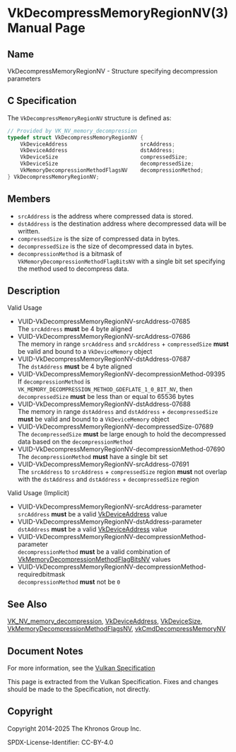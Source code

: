 # VkDecompressMemoryRegionNV(3) Manual Page

## Name

VkDecompressMemoryRegionNV - Structure specifying decompression parameters



## [](#_c_specification)C Specification

The `VkDecompressMemoryRegionNV` structure is defined as:

```c++
// Provided by VK_NV_memory_decompression
typedef struct VkDecompressMemoryRegionNV {
    VkDeviceAddress                       srcAddress;
    VkDeviceAddress                       dstAddress;
    VkDeviceSize                          compressedSize;
    VkDeviceSize                          decompressedSize;
    VkMemoryDecompressionMethodFlagsNV    decompressionMethod;
} VkDecompressMemoryRegionNV;
```

## [](#_members)Members

- `srcAddress` is the address where compressed data is stored.
- `dstAddress` is the destination address where decompressed data will be written.
- `compressedSize` is the size of compressed data in bytes.
- `decompressedSize` is the size of decompressed data in bytes.
- `decompressionMethod` is a bitmask of `VkMemoryDecompressionMethodFlagBitsNV` with a single bit set specifying the method used to decompress data.

## [](#_description)Description

Valid Usage

- [](#VUID-VkDecompressMemoryRegionNV-srcAddress-07685)VUID-VkDecompressMemoryRegionNV-srcAddress-07685  
  The `srcAddress` **must** be 4 byte aligned
- [](#VUID-VkDecompressMemoryRegionNV-srcAddress-07686)VUID-VkDecompressMemoryRegionNV-srcAddress-07686  
  The memory in range `srcAddress` and `srcAddress` + `compressedSize` **must** be valid and bound to a `VkDeviceMemory` object
- [](#VUID-VkDecompressMemoryRegionNV-dstAddress-07687)VUID-VkDecompressMemoryRegionNV-dstAddress-07687  
  The `dstAddress` **must** be 4 byte aligned
- [](#VUID-VkDecompressMemoryRegionNV-decompressionMethod-09395)VUID-VkDecompressMemoryRegionNV-decompressionMethod-09395  
  If `decompressionMethod` is `VK_MEMORY_DECOMPRESSION_METHOD_GDEFLATE_1_0_BIT_NV`, then `decompressedSize` **must** be less than or equal to 65536 bytes
- [](#VUID-VkDecompressMemoryRegionNV-dstAddress-07688)VUID-VkDecompressMemoryRegionNV-dstAddress-07688  
  The memory in range `dstAddress` and `dstAddress` + `decompressedSize` **must** be valid and bound to a `VkDeviceMemory` object
- [](#VUID-VkDecompressMemoryRegionNV-decompressedSize-07689)VUID-VkDecompressMemoryRegionNV-decompressedSize-07689  
  The `decompressedSize` **must** be large enough to hold the decompressed data based on the `decompressionMethod`
- [](#VUID-VkDecompressMemoryRegionNV-decompressionMethod-07690)VUID-VkDecompressMemoryRegionNV-decompressionMethod-07690  
  The `decompressionMethod` **must** have a single bit set
- [](#VUID-VkDecompressMemoryRegionNV-srcAddress-07691)VUID-VkDecompressMemoryRegionNV-srcAddress-07691  
  The `srcAddress` to `srcAddress` + `compressedSize` region **must** not overlap with the `dstAddress` and `dstAddress` + `decompressedSize` region

Valid Usage (Implicit)

- [](#VUID-VkDecompressMemoryRegionNV-srcAddress-parameter)VUID-VkDecompressMemoryRegionNV-srcAddress-parameter  
  `srcAddress` **must** be a valid [VkDeviceAddress](https://registry.khronos.org/vulkan/specs/latest/man/html/VkDeviceAddress.html) value
- [](#VUID-VkDecompressMemoryRegionNV-dstAddress-parameter)VUID-VkDecompressMemoryRegionNV-dstAddress-parameter  
  `dstAddress` **must** be a valid [VkDeviceAddress](https://registry.khronos.org/vulkan/specs/latest/man/html/VkDeviceAddress.html) value
- [](#VUID-VkDecompressMemoryRegionNV-decompressionMethod-parameter)VUID-VkDecompressMemoryRegionNV-decompressionMethod-parameter  
  `decompressionMethod` **must** be a valid combination of [VkMemoryDecompressionMethodFlagBitsNV](https://registry.khronos.org/vulkan/specs/latest/man/html/VkMemoryDecompressionMethodFlagBitsNV.html) values
- [](#VUID-VkDecompressMemoryRegionNV-decompressionMethod-requiredbitmask)VUID-VkDecompressMemoryRegionNV-decompressionMethod-requiredbitmask  
  `decompressionMethod` **must** not be `0`

## [](#_see_also)See Also

[VK\_NV\_memory\_decompression](https://registry.khronos.org/vulkan/specs/latest/man/html/VK_NV_memory_decompression.html), [VkDeviceAddress](https://registry.khronos.org/vulkan/specs/latest/man/html/VkDeviceAddress.html), [VkDeviceSize](https://registry.khronos.org/vulkan/specs/latest/man/html/VkDeviceSize.html), [VkMemoryDecompressionMethodFlagsNV](https://registry.khronos.org/vulkan/specs/latest/man/html/VkMemoryDecompressionMethodFlagsNV.html), [vkCmdDecompressMemoryNV](https://registry.khronos.org/vulkan/specs/latest/man/html/vkCmdDecompressMemoryNV.html)

## [](#_document_notes)Document Notes

For more information, see the [Vulkan Specification](https://registry.khronos.org/vulkan/specs/latest/html/vkspec.html#VkDecompressMemoryRegionNV)

This page is extracted from the Vulkan Specification. Fixes and changes should be made to the Specification, not directly.

## [](#_copyright)Copyright

Copyright 2014-2025 The Khronos Group Inc.

SPDX-License-Identifier: CC-BY-4.0